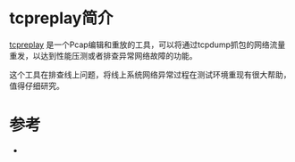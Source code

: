 # tcpreplay简介

[tcpreplay](http://tcpreplay.appneta.com/) 是一个Pcap编辑和重放的工具，可以将通过tcpdump抓包的网络流量重发，以达到性能压测或者排查异常网络故障的功能。

这个工具在排查线上问题，将线上系统网络异常过程在测试环境重现有很大帮助，值得仔细研究。

# 参考

* 